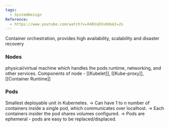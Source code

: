 ```yaml
---
tags:
  - SystemDesign
Reference:
  - https://www.youtube.com/watch?v=X48VuDVv0do&t=2s
---
```


Container orchestration, provides high availability, scalability and disaster recovery

### Nodes
physical/virtual machine which handles the pods runtime, networking, and other services.
Components of node - [[Kubelet]], [[Kube-proxy]], [[Container Runtime]]

### Pods

Smallest deployable unit in Kubernetes. 
-> Can have 1 to n number of containers inside a single pod, which communicates over localhost.
-> Each containers insider the pod shares volumes configured.
-> Pods are ephemeral - pods are easy to be replaced/displaced. 

